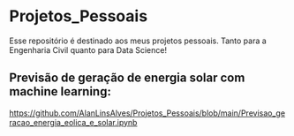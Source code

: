 # Projetos_Pessoais

Esse repositório é destinado aos meus projetos pessoais. Tanto para a Engenharia Civil quanto para Data Science!

## Previsão de geração de energia solar com machine learning: 
https://github.com/AlanLinsAlves/Projetos_Pessoais/blob/main/Previsao_geracao_energia_eolica_e_solar.ipynb
